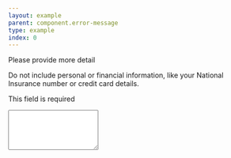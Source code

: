 ```yaml
---
layout: example
parent: component.error-message
type: example
index: 0
---
```


<div class="ds_question  ds_question--error" id="error-id-three">
    <label class="ds_label" for="textarea">Please provide more detail</label>
    <p class="ds_hint-text" id="hint-text-more-detail">Do not include personal or financial information, like your National Insurance number or credit card details.</p>
    <p class="ds_question__message">This field is required</p>
    <textarea rows="5" class="ds_input  ds_input--error" id="textarea" aria-invalid="true" aria-required="true" aria-describedby="hint-text-more-detail" data-form="textarea-more-detail"></textarea>
</div>
